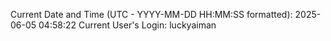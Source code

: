 Current Date and Time (UTC - YYYY-MM-DD HH:MM:SS formatted): 2025-06-05 04:58:22
Current User's Login: luckyaiman
